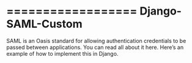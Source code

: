 ==================
Django-SAML-Custom
==================

SAML is an Oasis standard for allowing authentication credentials to be passed between applications. You can read all about it here. Here’s an example of how to implement this in Django.

